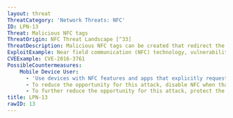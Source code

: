 ```yaml
---
layout: threat
ThreatCategory: 'Network Threats: NFC'
ID: LPN-13
Threat: Malicious NFC tags
ThreatOrigin: NFC Threat Landscape [^33]
ThreatDescription: Malicious NFC tags can be created that redirect the user to a malicious website or application, which can install malware on the target device.
ExploitExample: Near field communication (NFC) technology, vulnerabilities and principal attack schema [^34]
CVEExample: CVE-2016-3761
PossibleCountermeasures:
    Mobile Device User:
      - 'Use devices with NFC features and apps that explicitly request user authorization prior to following URLs or executing potentially harmful instructions on the device. See __QR Codes and NFC Chips: Preview-and-Authorize Should be Default__ [^39]'
      - To reduce the opportunity for this attack, disable NFC when that feature is not in use.
      - To further reduce the opportunity for this attack, protect the device from malicious signals using a NFC-blocking case when that features is not in use.
title: LPN-13
rawID: 13
---
```

